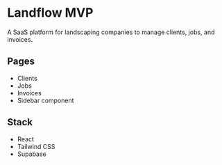 # Landflow MVP

A SaaS platform for landscaping companies to manage clients, jobs, and invoices.

## Pages

- Clients
- Jobs
- Invoices
- Sidebar component

## Stack

- React
- Tailwind CSS
- Supabase